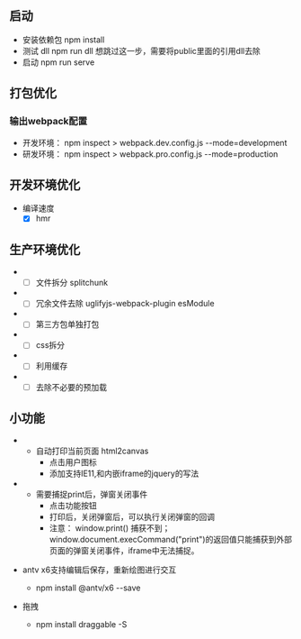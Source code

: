## 启动

* 安装依赖包 npm install
* 测试 dll npm run dll  想跳过这一步，需要将public里面的引用dll去除
* 启动 npm run serve

## 打包优化

### 输出webpack配置

* 开发环境： npm inspect > webpack.dev.config.js --mode=development
* 研发环境： npm inspect > webpack.pro.config.js --mode=production

## 开发环境优化

* 编译速度
  - [X] hmr

## 生产环境优化

* - [ ] 文件拆分
    splitchunk
* - [ ] 冗余文件去除
    uglifyjs-webpack-plugin
    esModule
* - [ ] 第三方包单独打包
* - [ ] css拆分
* - [ ] 利用缓存
* - [ ] 去除不必要的预加载

## 小功能

* - 自动打印当前页面 html2canvas
    - 点击用户图标
    - 添加支持IE11,和内嵌iframe的jquery的写法
* - 需要捕捉print后，弹窗关闭事件
    - 点击功能按钮
    - 打印后，关闭弹窗后，可以执行关闭弹窗的回调
    - 注意： window.print() 捕获不到； window.document.execCommand("print")的返回值只能捕获到外部页面的弹窗关闭事件，iframe中无法捕捉。
* antv x6支持编辑后保存，重新绘图进行交互
    - npm install @antv/x6 --save

* 拖拽
    - npm install draggable -S
